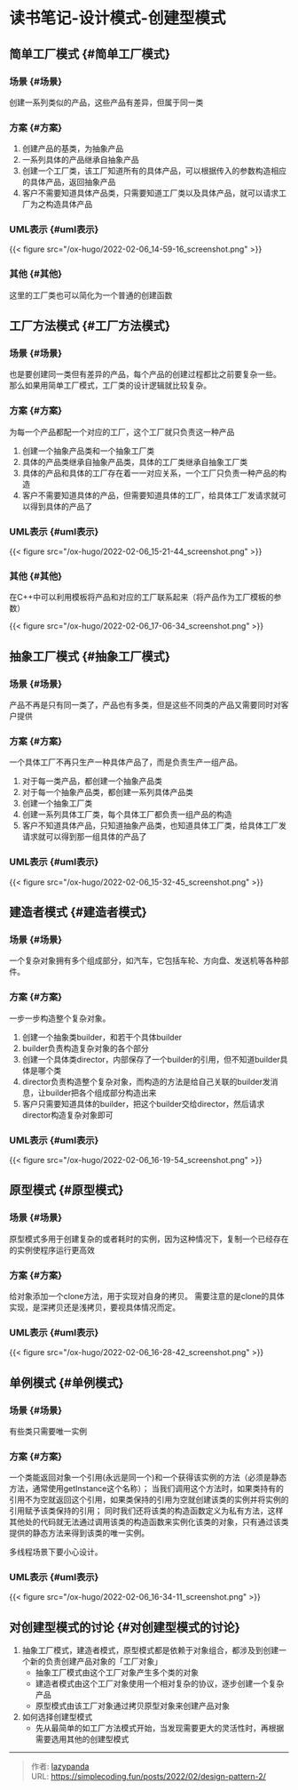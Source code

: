 # 读书笔记-设计模式-创建型模式


## 简单工厂模式 {#简单工厂模式}


### 场景 {#场景}

创建一系列类似的产品，这些产品有差异，但属于同一类


### 方案 {#方案}

1.  创建产品的基类，为抽象产品
2.  一系列具体的产品继承自抽象产品
3.  创建一个工厂类，该工厂知道所有的具体产品，可以根据传入的参数构造相应的具体产品，返回抽象产品
4.  客户不需要知道具体产品类，只需要知道工厂类以及具体产品，就可以请求工厂为之构造具体产品


### UML表示 {#uml表示}

{{&lt; figure src=&#34;/ox-hugo/2022-02-06_14-59-16_screenshot.png&#34; &gt;}}


### 其他 {#其他}

这里的工厂类也可以简化为一个普通的创建函数


## 工厂方法模式 {#工厂方法模式}


### 场景 {#场景}

也是要创建同一类但有差异的产品，每个产品的创建过程都比之前要复杂一些。
那么如果用简单工厂模式，工厂类的设计逻辑就比较复杂。


### 方案 {#方案}

为每一个产品都配一个对应的工厂，这个工厂就只负责这一种产品

1.  创建一个抽象产品类和一个抽象工厂类
2.  具体的产品类继承自抽象产品类，具体的工厂类继承自抽象工厂类
3.  具体的产品和具体的工厂存在着一一对应关系，一个工厂只负责一种产品的构造
4.  客户不需要知道具体的产品，但需要知道具体的工厂，给具体工厂发请求就可以得到具体的产品了


### UML表示 {#uml表示}

{{&lt; figure src=&#34;/ox-hugo/2022-02-06_15-21-44_screenshot.png&#34; &gt;}}


### 其他 {#其他}

在C&#43;&#43;中可以利用模板将产品和对应的工厂联系起来（将产品作为工厂模板的参数）

{{&lt; figure src=&#34;/ox-hugo/2022-02-06_17-06-34_screenshot.png&#34; &gt;}}


## 抽象工厂模式 {#抽象工厂模式}


### 场景 {#场景}

产品不再是只有同一类了，产品也有多类，但是这些不同类的产品又需要同时对客户提供


### 方案 {#方案}

一个具体工厂不再只生产一种具体产品了，而是负责生产一组产品。

1.  对于每一类产品，都创建一个抽象产品类
2.  对于每一个抽象产品类，都创建一系列具体产品类
3.  创建一个抽象工厂类
4.  创建一系列具体工厂类，每个具体工厂都负责一组产品的构造
5.  客户不知道具体产品，只知道抽象产品类，也知道具体工厂类，给具体工厂发请求就可以得到那一组具体的产品了


### UML表示 {#uml表示}

{{&lt; figure src=&#34;/ox-hugo/2022-02-06_15-32-45_screenshot.png&#34; &gt;}}


## 建造者模式 {#建造者模式}


### 场景 {#场景}

一个复杂对象拥有多个组成部分，如汽车，它包括车轮、方向盘、发送机等各种部件。


### 方案 {#方案}

一步一步构造整个复杂对象。

1.  创建一个抽象类builder，和若干个具体builder
2.  builder负责构造复杂对象的各个部分
3.  创建一个具体类director，内部保存了一个builder的引用，但不知道builder具体是哪个类
4.  director负责构造整个复杂对象，而构造的方法是给自己关联的builder发消息，让builder把各个组成部分构造出来
5.  客户只需要知道具体的builder，把这个builder交给director，然后请求director构造复杂对象即可


### UML表示 {#uml表示}

{{&lt; figure src=&#34;/ox-hugo/2022-02-06_16-19-54_screenshot.png&#34; &gt;}}


## 原型模式 {#原型模式}


### 场景 {#场景}

原型模式多用于创建复杂的或者耗时的实例，因为这种情况下，复制一个已经存在的实例使程序运行更高效


### 方案 {#方案}

给对象添加一个clone方法，用于实现对自身的拷贝。
需要注意的是clone的具体实现，是深拷贝还是浅拷贝，要视具体情况而定。


### UML表示 {#uml表示}

{{&lt; figure src=&#34;/ox-hugo/2022-02-06_16-28-42_screenshot.png&#34; &gt;}}


## 单例模式 {#单例模式}


### 场景 {#场景}

有些类只需要唯一实例


### 方案 {#方案}

一个类能返回对象一个引用(永远是同一个)和一个获得该实例的方法（必须是静态方法，通常使用getInstance这个名称）；
当我们调用这个方法时，如果类持有的引用不为空就返回这个引用，如果类保持的引用为空就创建该类的实例并将实例的引用赋予该类保持的引用；
同时我们还将该类的构造函数定义为私有方法，这样其他处的代码就无法通过调用该类的构造函数来实例化该类的对象，只有通过该类提供的静态方法来得到该类的唯一实例。

多线程场景下要小心设计。


### UML表示 {#uml表示}

{{&lt; figure src=&#34;/ox-hugo/2022-02-06_16-34-11_screenshot.png&#34; &gt;}}


## 对创建型模式的讨论 {#对创建型模式的讨论}

1.  抽象工厂模式，建造者模式，原型模式都是依赖于对象组合，都涉及到创建一个新的负责创建产品对象的「工厂对象」
    -   抽象工厂模式由这个工厂对象产生多个类的对象
    -   建造者模式由这个工厂对象使用一个相对复杂的协议，逐步创建一个复杂产品
    -   原型模式由该工厂对象通过拷贝原型对象来创建产品对象
2.  如何选择创建型模式
    -   先从最简单的如工厂方法模式开始，当发现需要更大的灵活性时，再根据需要选用其他的创建型模式


---

> 作者: [lazypanda](https://github.com/wanghuibin0)  
> URL: https://simplecoding.fun/posts/2022/02/design-pattern-2/  

